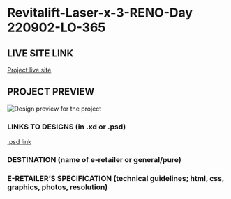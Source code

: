 # Revitalift-Laser-x-3-RENO-Day 220902-LO-365

<!-- please enter project number recived from PM -->

## LIVE SITE LINK

<!-- please enter link to site preview here -->

[Project live site]()

## PROJECT PREVIEW

![Design preview for the project]()

### LINKS TO DESIGNS (in .xd or .psd)

[.psd link](https://drive.google.com/drive/folders/1Cztpi2u8vIS5MaqBJEGInU2ft4Ccte3a)

<!-- please enter link to preview designs -->

### DESTINATION (name of e-retailer or general/pure)

<!-- please enter e-retailers name -->

### E-RETAILER’S SPECIFICATION (technical guidelines; html, css, graphics, photos, resolution)

<!-- please enter any additional comments important for the project -->
